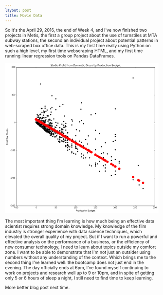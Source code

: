 ```yaml
---
layout: post
title: Movie Data
---
```


So it's the April 29, 2016, the end of Week 4, and I've now finished two projects in Metis, the first a group project about the use of turnstiles at MTA subway stations, the second an individual project about potential patterns in web-scraped box office data. This is my first time really using Python on such a high level, my first time webscraping HTML, and my first time running linear regression tools on Pandas DataFrames.

![](/images/domestic_profit_linear_model.png)

The most important thing I'm learning is how much being an effective data scientist requires strong domain knowledge. My knowledge of the film industry is stronger experience with data science techniques, which elevated the overall quality of my project. But if I want to run a powerful and effective analysis on the performance of a business, or the efficiency of new consumer technology, I need to learn about topics outside my comfort zone. I want to be able to demonstrate that I'm not just an outsider using numbers without any understanding of the context. Which brings me to the second thing I've learned well: the bootcamp does not just end in the evening. The day officially ends at 6pm, I've found myself continuing to work on projects and research well up to 9 or 10pm, and in spite of getting only 5 or 6 hours of sleep a night, I still need to find time to keep learning.

More better blog post next time.
